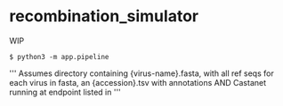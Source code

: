 # recombination_simulator
WIP

```$ python3 -m app.pipeline```

'''
Assumes directory containing 
    {virus-name}.fasta, with all ref seqs
    for each virus in fasta, an {accession}.tsv with annotations
AND Castanet running at endpoint listed in 
'''